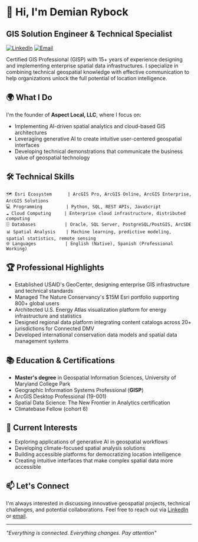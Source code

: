 # 👋 Hi, I'm Demian Rybock

## GIS Solution Engineer & Technical Specialist

[![LinkedIn](https://img.shields.io/badge/LinkedIn-Connect-blue?style=for-the-badge&logo=linkedin)](https://www.linkedin.com/in/demianrybock)
[![Email](https://img.shields.io/badge/Email-Contact-red?style=for-the-badge&logo=gmail)](mailto:drybock@gmail.com)

Certified GIS Professional (GISP) with 15+ years of experience designing and implementing enterprise spatial data infrastructures. I specialize in combining technical geospatial knowledge with effective communication to help organizations unlock the full potential of location intelligence.

## 🌍 What I Do

I'm the founder of **Aspect Local, LLC**, where I focus on:

- Implementing AI-driven spatial analytics and cloud-based GIS architectures
- Leveraging generative AI to create intuitive user-centered geospatial interfaces
- Developing technical demonstrations that communicate the business value of geospatial technology

## 🛠️ Technical Skills

```
🗺️ Esri Ecosystem      | ArcGIS Pro, ArcGIS Online, ArcGIS Enterprise, ArcGIS Solutions
💻 Programming         | Python, SQL, REST APIs, JavaScript
☁️ Cloud Computing     | Enterprise cloud infrastructure, distributed computing
🗄️ Databases           | Oracle, SQL Server, PostgreSQL/PostGIS, ArcSDE
📊 Spatial Analysis    | Machine learning, predictive modeling, spatial statistics, remote sensing
🌐 Languages           | English (Native), Spanish (Professional Working)
```

## 🏆 Professional Highlights

- Established USAID's GeoCenter, designing enterprise GIS infrastructure and technical standards
- Managed The Nature Conservancy's $15M Esri portfolio supporting 800+ global users
- Architected U.S. Energy Atlas visualization platform for energy infrastructure and statistics
- Designed regional data platform integrating content catalogs across 20+ jurisdictions for Connected DMV
- Developed international conservation data models and spatial data management systems

## 📚 Education & Certifications

- **Master's degree** in Geospatial Information Sciences, University of Maryland College Park
- Geographic Information Systems Professional (**GISP**)
- ArcGIS Desktop Professional (19-001)
- Spatial Data Science: The New Frontier in Analytics certification
- Climatebase Fellow (cohort 6)

## 🌱 Current Interests

- Exploring applications of generative AI in geospatial workflows
- Developing climate-focused spatial analysis solutions
- Building accessible platforms for democratizing location intelligence
- Creating intuitive interfaces that make complex spatial data more accessible

## 📫 Let's Connect

I'm always interested in discussing innovative geospatial projects, technical challenges, and potential collaborations. Feel free to reach out via [LinkedIn](https://www.linkedin.com/in/demianrybock) or [email](mailto:drybock@gmail.com).

---

*"Everything is connected.  Everything changes.  Pay attention"*
